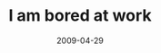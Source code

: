 ---
layout: base.njk
title : 'I am bored at work' 
view_title : 'I am bored at work' 
year : '2009' 
date : '2009-04-29' 
img_file : '/drawing/iamboredatwork.png' 
html_file : 'iamboredatwork' 
next_html : 'imupinthewoods.html' 
year_order : '150' 
permalink : "title/{{html_file}}.html"
---